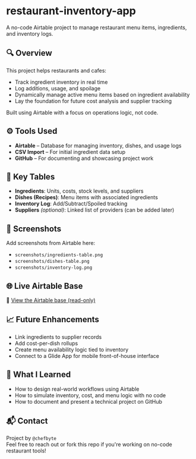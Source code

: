 # restaurant-inventory-app
A no-code Airtable project to manage restaurant menu items, ingredients, and inventory logs.

## 🔍 Overview

This project helps restaurants and cafes:
- Track ingredient inventory in real time
- Log additions, usage, and spoilage
- Dynamically manage active menu items based on ingredient availability
- Lay the foundation for future cost analysis and supplier tracking

Built using Airtable with a focus on operations logic, not code.

## ⚙️ Tools Used

- **Airtable** – Database for managing inventory, dishes, and usage logs
- **CSV Import** – For initial ingredient data setup
- **GitHub** – For documenting and showcasing project work

## 🧩 Key Tables

- **Ingredients**: Units, costs, stock levels, and suppliers
- **Dishes (Recipes)**: Menu items with associated ingredients
- **Inventory Log**: Add/Subtract/Spoiled tracking
- **Suppliers** *(optional)*: Linked list of providers (can be added later)

## 📸 Screenshots

Add screenshots from Airtable here:

- `screenshots/ingredients-table.png`
- `screenshots/dishes-table.png`
- `screenshots/inventory-log.png`

## 🌐 Live Airtable Base

🔗 [View the Airtable base (read-only)](https://airtable.com/appT6DLDxU8NRPGw6/pagGkBa0LNGe5uJJc/preview?app_preview=true)

## 📈 Future Enhancements

- Link ingredients to supplier records
- Add cost-per-dish rollups
- Create menu availability logic tied to inventory
- Connect to a Glide App for mobile front-of-house interface

## 🧠 What I Learned

- How to design real-world workflows using Airtable
- How to simulate inventory, cost, and menu logic with no code
- How to document and present a technical project on GitHub
  
## 📬 Contact

Project by `@chefbyte`  
Feel free to reach out or fork this repo if you're working on no-code restaurant tools!
